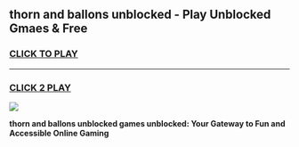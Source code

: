 
## thorn and ballons unblocked - Play Unblocked Gmaes & Free
<h3>
<a href="https://news.freeplayer.one?title=thorn_and_ballons_unblocked&ref=23F">CLICK TO PLAY</a></h3>
<hr>

<h3>
<a href="https://news.freeplayer.one?title=thorn_and_ballons_unblocked&ref=23F">CLICK 2 PLAY</a>
  
</h3>

<a href="https://news.freeplayer.one?title=thorn_and_ballons_unblocked&ref=23F/"><img src="https://clearcache.store/games.png"></a>


**thorn and ballons unblocked games unblocked: Your Gateway to Fun and Accessible Online Gaming**
